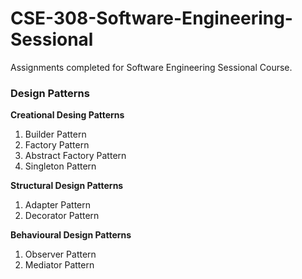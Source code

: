 # CSE-308-Software-Engineering-Sessional

Assignments completed for Software Engineering Sessional Course.

### Design Patterns
**Creational Desing Patterns** 
  1. Builder Pattern 
  2. Factory Pattern 
  3. Abstract Factory Pattern 
  4. Singleton Pattern 

**Structural Design Patterns** 
  1. Adapter Pattern 
  2. Decorator Pattern 

**Behavioural Design Patterns** 
  1. Observer Pattern 
  2. Mediator Pattern
